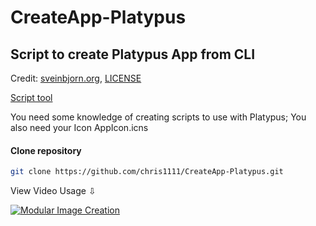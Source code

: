 # CreateApp-Platypus
## Script to create Platypus App from CLI
Credit: [sveinbjorn.org](https://sveinbjorn.org/files/manpages/platypus.man.html), [LICENSE](https://github.com/sveinbjornt/Platypus/blob/master/LICENSE.txt)

[Script tool](https://github.com/chris1111/CreateApp-Platypus/blob/main/CreateApp%20Platypus.tool)

You need some knowledge of creating scripts to use with Platypus; You also need your Icon AppIcon.icns

#### Clone repository
```bash
git clone https://github.com/chris1111/CreateApp-Platypus.git
```

View Video Usage ⇩

[![Modular Image Creation](https://github.com/user-attachments/assets/68f65560-03ae-4dfe-908f-554e30e2906b)](https://youtu.be/bqx0ulespcg)
